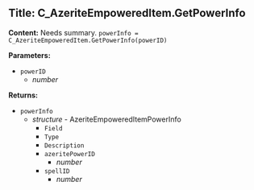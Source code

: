 ## Title: C_AzeriteEmpoweredItem.GetPowerInfo

**Content:**
Needs summary.
`powerInfo = C_AzeriteEmpoweredItem.GetPowerInfo(powerID)`

**Parameters:**
- `powerID`
  - *number*

**Returns:**
- `powerInfo`
  - *structure* - AzeriteEmpoweredItemPowerInfo
    - `Field`
    - `Type`
    - `Description`
    - `azeritePowerID`
      - *number*
    - `spellID`
      - *number*